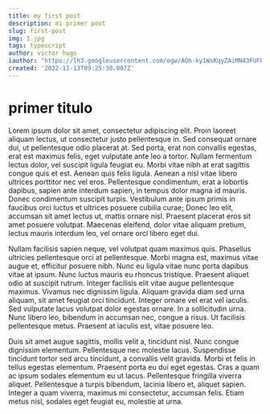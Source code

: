 ```yaml
---
title: my first post
description: mi primer post
slug: first-post
img: 1.jpg
tags: typescript
author: victor hugo
iauthor: "https://lh3.googleusercontent.com/ogw/AOh-ky1WsKqyZAiMN43FUFUKq2KaBlr6gK4JXgJtrIbnjg=s32-c-mo"
created: '2022-11-13T09:25:38.007Z'
---
```


# primer titulo

Lorem ipsum dolor sit amet, consectetur adipiscing elit. Proin laoreet aliquam lectus, ut consectetur justo pellentesque in. Sed consequat ornare dui, ut pellentesque odio placerat at. Sed porta, erat non convallis egestas, erat est maximus felis, eget vulputate ante leo a tortor. Nullam fermentum lectus dolor, vel suscipit ligula feugiat eu. Morbi vitae nibh at erat sagittis congue quis et est. Aenean quis felis ligula. Aenean a nisl vitae libero ultrices porttitor nec vel eros. Pellentesque condimentum, erat a lobortis dapibus, sapien ante interdum sapien, in tempus dolor magna id mauris. Donec condimentum suscipit turpis. Vestibulum ante ipsum primis in faucibus orci luctus et ultrices posuere cubilia curae; Donec leo elit, accumsan sit amet lectus ut, mattis ornare nisl. Praesent placerat eros sit amet posuere volutpat. Maecenas eleifend, dolor vitae aliquam pretium, lectus mauris interdum leo, vel ornare orci libero eget dui.

Nullam facilisis sapien neque, vel volutpat quam maximus quis. Phasellus ultricies pellentesque orci at pellentesque. Morbi magna est, maximus vitae augue et, efficitur posuere nibh. Nunc eu ligula vitae nunc porta dapibus vitae at ipsum. Nunc luctus mauris eu rhoncus tristique. Praesent aliquet odio at suscipit rutrum. Integer facilisis elit vitae augue pellentesque maximus. Vivamus nec dignissim ligula. Aliquam gravida diam sed urna aliquam, sit amet feugiat orci tincidunt. Integer ornare vel erat vel iaculis. Sed vulputate lacus volutpat dolor egestas ornare. In a sollicitudin urna. Nunc libero leo, bibendum in accumsan nec, congue a risus. Ut facilisis pellentesque metus. Praesent at iaculis est, vitae posuere leo.

Duis sit amet augue sagittis, mollis velit a, tincidunt nisl. Nunc congue dignissim elementum. Pellentesque nec molestie lacus. Suspendisse tincidunt tortor sed arcu tincidunt, a convallis velit gravida. Morbi et felis in tellus egestas elementum. Praesent porta eu dui eget egestas. Cras a quam ac ipsum sodales elementum eu ut lacus. Pellentesque fringilla viverra aliquet. Pellentesque a turpis bibendum, lacinia libero et, aliquet sapien. Integer a quam viverra, maximus mi consectetur, accumsan felis. Etiam metus nisl, sodales eget feugiat eu, molestie at urna.
